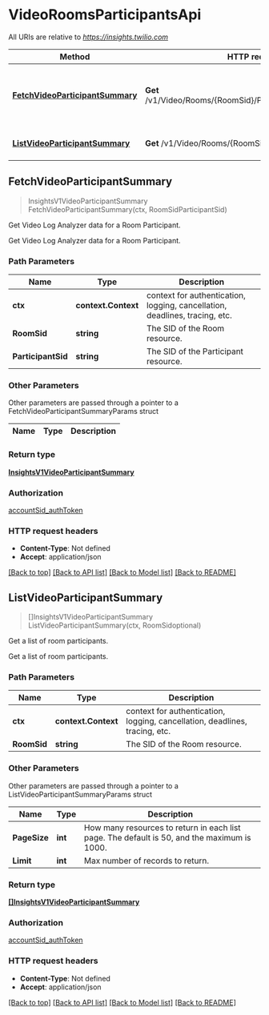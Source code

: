 # VideoRoomsParticipantsApi

All URIs are relative to *https://insights.twilio.com*

Method | HTTP request | Description
------------- | ------------- | -------------
[**FetchVideoParticipantSummary**](VideoRoomsParticipantsApi.md#FetchVideoParticipantSummary) | **Get** /v1/Video/Rooms/{RoomSid}/Participants/{ParticipantSid} | Get Video Log Analyzer data for a Room Participant.
[**ListVideoParticipantSummary**](VideoRoomsParticipantsApi.md#ListVideoParticipantSummary) | **Get** /v1/Video/Rooms/{RoomSid}/Participants | Get a list of room participants.



## FetchVideoParticipantSummary

> InsightsV1VideoParticipantSummary FetchVideoParticipantSummary(ctx, RoomSidParticipantSid)

Get Video Log Analyzer data for a Room Participant.

Get Video Log Analyzer data for a Room Participant.

### Path Parameters


Name | Type | Description
------------- | ------------- | -------------
**ctx** | **context.Context** | context for authentication, logging, cancellation, deadlines, tracing, etc.
**RoomSid** | **string** | The SID of the Room resource.
**ParticipantSid** | **string** | The SID of the Participant resource.

### Other Parameters

Other parameters are passed through a pointer to a FetchVideoParticipantSummaryParams struct


Name | Type | Description
------------- | ------------- | -------------

### Return type

[**InsightsV1VideoParticipantSummary**](InsightsV1VideoParticipantSummary.md)

### Authorization

[accountSid_authToken](../README.md#accountSid_authToken)

### HTTP request headers

- **Content-Type**: Not defined
- **Accept**: application/json

[[Back to top]](#) [[Back to API list]](../README.md#documentation-for-api-endpoints)
[[Back to Model list]](../README.md#documentation-for-models)
[[Back to README]](../README.md)


## ListVideoParticipantSummary

> []InsightsV1VideoParticipantSummary ListVideoParticipantSummary(ctx, RoomSidoptional)

Get a list of room participants.

Get a list of room participants.

### Path Parameters


Name | Type | Description
------------- | ------------- | -------------
**ctx** | **context.Context** | context for authentication, logging, cancellation, deadlines, tracing, etc.
**RoomSid** | **string** | The SID of the Room resource.

### Other Parameters

Other parameters are passed through a pointer to a ListVideoParticipantSummaryParams struct


Name | Type | Description
------------- | ------------- | -------------
**PageSize** | **int** | How many resources to return in each list page. The default is 50, and the maximum is 1000.
**Limit** | **int** | Max number of records to return.

### Return type

[**[]InsightsV1VideoParticipantSummary**](InsightsV1VideoParticipantSummary.md)

### Authorization

[accountSid_authToken](../README.md#accountSid_authToken)

### HTTP request headers

- **Content-Type**: Not defined
- **Accept**: application/json

[[Back to top]](#) [[Back to API list]](../README.md#documentation-for-api-endpoints)
[[Back to Model list]](../README.md#documentation-for-models)
[[Back to README]](../README.md)


